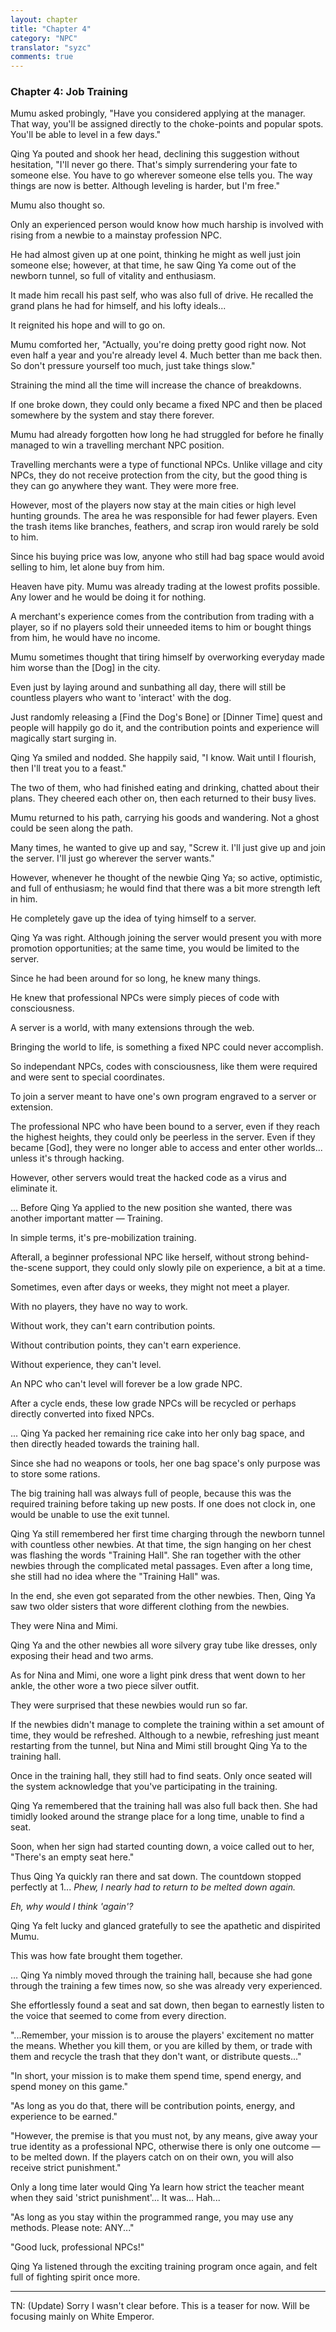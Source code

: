 ```yaml
---
layout: chapter
title: "Chapter 4"
category: "NPC"
translator: "syzc"
comments: true
---
```


### Chapter 4: Job Training

Mumu asked probingly, "Have you considered applying at the manager. That way, you'll be assigned directly to the choke-points and popular spots. You'll be able to level in a few days."

Qing Ya pouted and shook her head, declining this suggestion without hesitation, "I'll never go there. That's simply surrendering your fate to someone else. You have to go wherever someone else tells you. The way things are now is better. Although leveling is harder, but I'm free."

Mumu also thought so.

Only an experienced person would know how much harship is involved with rising from a newbie to a mainstay profession NPC.

He had almost given up at one point, thinking he might as well just join someone else; however, at that time, he saw Qing Ya come out of the newborn tunnel, so full of vitality and enthusiasm.

It made him recall his past self, who was also full of drive. He recalled the grand plans he had for himself, and his lofty ideals...

It reignited his hope and will to go on.

Mumu comforted her, "Actually, you're doing pretty good right now. Not even half a year and you're already level 4. Much better than me back then. So don't pressure yourself too much, just take things slow."

Straining the mind all the time will increase the chance of breakdowns.

If one broke down, they could only became a fixed NPC and then be placed somewhere by the system and stay there forever.

Mumu had already forgotten how long he had struggled for before he finally managed to win a travelling merchant NPC position.

Travelling merchants were a type of functional NPCs. Unlike village and city NPCs, they do not receive protection from the city, but the good thing is they can go anywhere they want. They were more free.

However, most of the players now stay at the main cities or high level hunting grounds. The area he was responsible for had fewer players. Even the trash items like branches, feathers, and scrap iron would rarely be sold to him.

Since his buying price was low, anyone who still had bag space would avoid selling to him, let alone buy from him.

Heaven have pity. Mumu was already trading at the lowest profits possible. Any lower and he would be doing it for nothing.

A merchant's experience comes from the contribution from trading with a player, so if no players sold their unneeded items to him or bought things from him, he would have no income.

Mumu sometimes thought that tiring himself by overworking everyday made him worse than the [Dog] in the city. 

Even just by laying around and sunbathing all day, there will still be countless players who want to 'interact' with the dog.

Just randomly releasing a [Find the Dog's Bone] or [Dinner Time] quest and people will happily go do it, and the contribution points and experience will magically start surging in.

Qing Ya smiled and nodded. She happily said, "I know. Wait until I flourish, then I'll treat you to a feast."

The two of them, who had finished eating and drinking, chatted about their plans. They cheered each other on, then each returned to their busy lives.

Mumu returned to his path, carrying his goods and wandering. Not a ghost could be seen along the path.

Many times, he wanted to give up and say, "Screw it. I'll just give up and join the server. I'll just go wherever the server wants."

However, whenever he thought of the newbie Qing Ya; so active, optimistic, and full of enthusiasm; he would find that there was a bit more strength left in him.

He completely gave up the idea of tying himself to a server.

Qing Ya was right. Although joining the server would present you with more promotion opportunities; at the same time, you would be limited to the server. 

Since he had been around for so long, he knew many things.

He knew that professional NPCs were simply pieces of code with consciousness.

A server is a world, with many extensions through the web.

Bringing the world to life, is something a fixed NPC could never accomplish.

So independant NPCs, codes with consciousness, like them were required and were sent to special coordinates.

To join a server meant to have one's own program engraved to a server or extension.

The professional NPC who have been bound to a server, even if they reach the highest heights, they could only be peerless in the server. Even if they became [God], they were no longer able to access and enter other worlds... unless it's through hacking.

However, other servers would treat the hacked code as a virus and eliminate it.

... Before Qing Ya applied to the new position she wanted, there was another important matter — Training.

In simple terms, it's pre-mobilization training.

Afterall, a beginner professional NPC like herself, without strong behind-the-scene support, they could only slowly pile on experience, a bit at a time.

Sometimes, even after days or weeks, they might not meet a player.

With no players, they have no way to work.

Without work, they can't earn contribution points.

Without contribution points, they can't earn experience.

Without experience, they can't level.

An NPC who can't level will forever be a low grade NPC.

After a cycle ends, these low grade NPCs will be recycled or perhaps directly converted into fixed NPCs.

... Qing Ya packed her remaining rice cake into her only bag space, and then directly headed towards the training hall.

Since she had no weapons or tools, her one bag space's only purpose was to store some rations.

The big training hall was always full of people, because this was the required training before taking up new posts. If one does not clock in, one would be unable to use the exit tunnel.

Qing Ya still remembered her first time charging through the newborn tunnel with countless other newbies. At that time, the sign hanging on her chest was flashing the words "Training Hall". She ran together with the other newbies through the complicated metal passages. Even after a long time, she still had no idea where the "Training Hall" was.

In the end, she even got separated from the other newbies. Then, Qing Ya saw two older sisters that wore different clothing from the newbies.

They were Nina and Mimi.

Qing Ya and the other newbies all wore silvery gray tube like dresses, only exposing their head and two arms.

As for Nina and Mimi, one wore a light pink dress that went down to her ankle, the other wore a two piece silver outfit.

They were surprised that these newbies would run so far.

If the newbies didn't manage to complete the training within a set amount of time, they would be refreshed. Although to a newbie, refreshing just meant restarting from the tunnel, but Nina and Mimi still brought Qing Ya to the training hall.

Once in the training hall, they still had to find seats. Only once seated will the system acknowledge that you've participating in the training.

Qing Ya remembered that the training hall was also full back then. She had timidly looked around the strange place for a long time, unable to find a seat.

Soon, when her sign had started counting down, a voice called out to her, "There's an empty seat here."

Thus Qing Ya quickly ran there and sat down. The countdown stopped perfectly at 1... *Phew, I nearly had to return to be melted down again.*

*Eh, why would I think 'again'?*

Qing Ya felt lucky and glanced gratefully to see the apathetic and dispirited Mumu.

This was how fate brought them together.

... Qing Ya nimbly moved through the training hall, because she had gone through the training a few times now, so she was already very experienced.

She effortlessly found a seat and sat down, then began to earnestly listen to the voice that seemed to come from every direction.

"...Remember, your mission is to arouse the players' excitement no matter the means. Whether you kill them, or you are killed by them, or trade with them and recycle the trash that they don't want, or distribute quests..."

"In short, your mission is to make them spend time, spend energy, and spend money on this game."

"As long as you do that, there will be contribution points, energy, and experience to be earned."

"However, the premise is that you must not, by any means, give away your true identity as a professional NPC, otherwise there is only one outcome — to be melted down. If the players catch on on their own, you will also receive strict punishment."

Only a long time later would Qing Ya learn how strict the teacher meant when they said 'strict punishment'... It was... Hah...

"As long as you stay within the programmed range, you may use any methods. Please note: ANY..."

"Good luck, professional NPCs!"

Qing Ya listened through the exciting training program once again, and felt full of fighting spirit once more.

---

TN: (Update) Sorry I wasn't clear before. This is a teaser for now. Will be focusing mainly on White Emperor. 